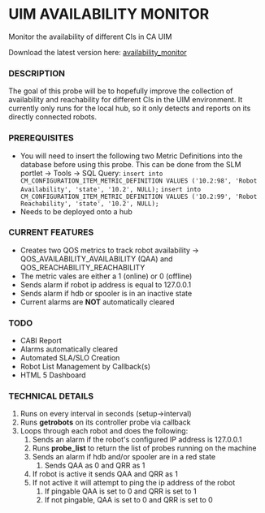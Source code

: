 # UIM AVAILABILITY MONITOR
Monitor the availability of different CIs in CA UIM

Download the latest version here: [availability_monitor](https://github.com/BryanKMorrow/uim-availability_monitor/blob/master/releases/availability_monitor.zip)

### DESCRIPTION
The goal of this probe will be to hopefully improve the collection of availability and reachability for different CIs in the UIM environment. It currently only runs for the local hub, so it only detects and reports on its directly connected robots.

### PREREQUISITES
* You will need to insert the following two Metric Definitions into the database before using this probe. This can be done from the SLM portlet -> Tools -> SQL Query:
`insert into CM_CONFIGURATION_ITEM_METRIC_DEFINITION VALUES ('10.2:98', 'Robot Availability', 'state', '10.2', NULL);`
`insert into CM_CONFIGURATION_ITEM_METRIC_DEFINITION VALUES ('10.2:99', 'Robot Reachability', 'state', '10.2', NULL);`
* Needs to be deployed onto a hub


### CURRENT FEATURES
* Creates two QOS metrics to track robot availability -> QOS\_AVAILABILITY\_AVAILABILITY (QAA) and QOS\_REACHABILITY\_REACHABILITY
* The metric vales are either a 1 (online) or 0 (offline)
* Sends alarm if robot ip address is equal to 127.0.0.1
* Sends alarm if hdb or spooler is in an inactive state
* Current alarms are **NOT** automatically cleared

### TODO
* CABI Report
* Alarms automatically cleared
* Automated SLA/SLO Creation
* Robot List Management by Callback(s)
* HTML 5 Dashboard

### TECHNICAL DETAILS
1. Runs on every interval in seconds (setup->interval)
2. Runs **getrobots** on its controller probe via callback
3. Loops through each robot and does the following:
   1. Sends an alarm if the robot's configured IP address is 127.0.0.1
   2. Runs **probe_list** to return the list of probes running on the machine
   3. Sends an alarm if hdb and/or spooler are in a red state
      1. Sends QAA as 0 and QRR as 1
   4. If robot is active it sends QAA and QRR as 1
   5. If not active it will attempt to ping the ip address of the robot
      1. If pingable QAA is set to 0 and QRR is set to 1
      2. If not pingable, QAA is set to 0 and QRR is set to 0  